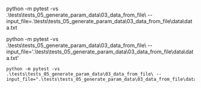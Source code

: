  python -m pytest -vs .\tests\tests_05_generate_param_data\03_data_from_file\ --input_file=.\tests\tests_05_generate_param_data\03_data_from_file\data\data.txt

  python -m pytest -vs .\tests\tests_05_generate_param_data\03_data_from_file\ --input_file='.\tests\tests_05_generate_param_data\03_data_from_file\data\data.txt'

    python -m pytest -vs .\tests\tests_05_generate_param_data\03_data_from_file\ --input_file=".\tests\tests_05_generate_param_data\03_data_from_file\data\data.txt"